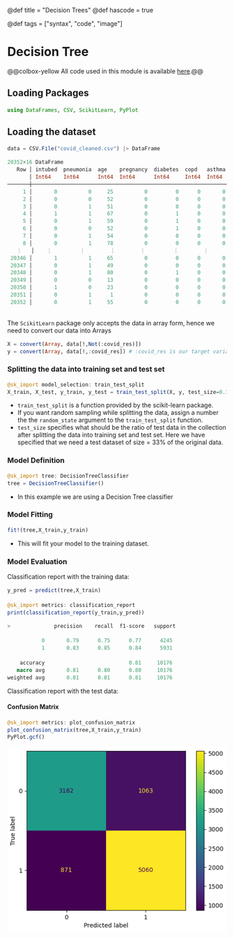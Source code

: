 @def title = "Decision Trees"
@def hascode = true

@def tags = ["syntax", "code", "image"]

# Decision Tree

@@colbox-yellow All code used in this module is available [here](https://github.com/coinslab/ComputationalCognitiveModeling/blob/main/julia-scripts/model-zoo/tree.jl).@@

## Loading Packages

```julia
using DataFrames, CSV, ScikitLearn, PyPlot 
```

## Loading the dataset 

```julia
data = CSV.File("covid_cleaned.csv") |> DataFrame
```

```julia
20352×16 DataFrame
   Row │ intubed  pneumonia  age    pregnancy  diabetes  copd   asthma  inmsupr  hypertension  other_disease  cardiovascular  obesity  renal_chronic  tobacco  contact_other_covid  covid_res 
       │ Int64    Int64      Int64  Int64      Int64     Int64  Int64   Int64    Int64         Int64          Int64           Int64    Int64          Int64    Int64                Int64     
───────┼──────────────────────────────────────────────────────────────────────────────────────────────────────────────────────────────────────────────────────────────────────────────────────
     1 │       0          0     25          0         0      0       0        0             0              0               0        0              0        0                    1          1
     2 │       0          0     52          0         0      0       0        0             0              0               0        1              0        1                    1          1
     3 │       0          1     51          0         0      0       0        0             0              0               0        0              0        0                    1          1
     4 │       1          1     67          0         1      0       0        0             1              0               0        1              0        0                    1          1
     5 │       0          1     59          0         1      0       0        0             0              0               0        0              0        0                    1          1
     6 │       0          0     52          0         1      0       0        0             1              0               1        0              0        0                    0          1
     7 │       0          1     54          0         0      0       0        0             0              0               0        0              0        0                    0          1
     8 │       0          1     78          0         0      0       0        0             1              0               0        1              0        0                    1          1
   ⋮   │    ⋮         ⋮        ⋮        ⋮         ⋮        ⋮      ⋮        ⋮          ⋮              ⋮              ⋮            ⋮           ⋮           ⋮              ⋮               ⋮
 20346 │       1          1     65          0         0      0       0        0             0              0               0        0              0        0                    0          0
 20347 │       0          1     49          0         0      0       0        0             0              0               0        0              0        0                    0          0
 20348 │       0          1     80          0         1      0       0        0             0              0               0        0              0        0                    0          0
 20349 │       0          0     13          0         0      0       0        0             0              0               0        0              0        0                    0          0
 20350 │       1          0     23          0         0      0       0        0             0              1               0        0              0        1                    0          0
 20351 │       0          1      1          0         0      0       0        0             0              0               0        0              0        0                    0          0
 20352 │       0          1     55          0         0      0       0        0             0              0               0        1              0        0                    0          0
                                                                                                                                                                            20337 rows omitted
```



The `ScikitLearn` package only accepts the data in array form, hence we need to convert our data into Arrays 

```julia
X = convert(Array, data[!,Not(:covid_res)])
y = convert(Array, data[!,:covid_res]) # :covid_res is our target variable
```

### Splitting the data into training set and test set 

```julia
@sk_import model_selection: train_test_split
X_train, X_test, y_train, y_test = train_test_split(X, y, test_size=0.33, random_state=42) # You can define the train/test size ratio using the test_size argument
```

- `train_test_split` is a function provided by the scikit-learn package. 
- If you want random sampling while splitting the data, assign a number the the `random_state` argument to the `train_test_split` function. 
- `test_size` specifies what should be the ratio of test data in the collection after splitting the data into training set and test set. Here we have specified that we need a test dataset of size = 33% of the original data. 

### Model Definition 

```julia
@sk_import tree: DecisionTreeClassifier
tree = DecisionTreeClassifier()
```

- In this example we are using a Decision Tree classifier

### Model Fitting 

```julia
fit!(tree,X_train,y_train)
```

- This will fit your model to the training dataset. 

### Model Evaluation 

Classification report with the training data: 

```julia
y_pred = predict(tree,X_train)

@sk_import metrics: classification_report
print(classification_report(y_train,y_pred))
```

```julia
>              precision    recall  f1-score   support

           0       0.79      0.75      0.77      4245
           1       0.83      0.85      0.84      5931

    accuracy                           0.81     10176
   macro avg       0.81      0.80      0.80     10176
weighted avg       0.81      0.81      0.81     10176
```

Classification report with the test data:

#### Confusion Matrix 

```julia
@sk_import metrics: plot_confusion_matrix
plot_confusion_matrix(tree,X_train,y_train)
PyPlot.gcf()
```

![](/img/cmatrix_tree.PNG)